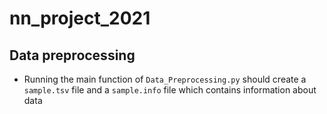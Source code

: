 # nn_project_2021

## Data preprocessing 

- Running the main function of `Data_Preprocessing.py` should create a `sample.tsv` file and a `sample.info` file which contains information about data 
